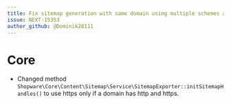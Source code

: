 ```yaml
---
title: Fix sitemap generation with same domain using multiple schemes and same language
issue: NEXT-15353
author_github: @Dominik28111
---
```

# Core
* Changed method `Shopware\Core\Content\Sitemap\Service\SitemapExporter::initSitemapHandles()` to use https only if a domain has http and https.
